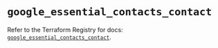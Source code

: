 # `google_essential_contacts_contact`

Refer to the Terraform Registry for docs: [`google_essential_contacts_contact`](https://registry.terraform.io/providers/hashicorp/google/6.34.0/docs/resources/essential_contacts_contact).
